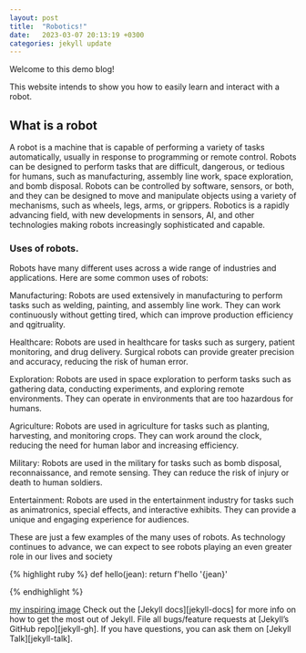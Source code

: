```yaml
---
layout: post
title:  "Robotics!"
date:   2023-03-07 20:13:19 +0300
categories: jekyll update
---
```

Welcome to this demo blog!

This website intends to show you how to easily learn and
interact with  a robot.

## What is a robot
A robot is a machine that is capable of performing a variety of tasks automatically, usually in response to programming or remote control. Robots can be designed to perform tasks that are difficult, dangerous, or tedious for humans, such as manufacturing, assembly line work, space exploration, and bomb disposal. Robots can be controlled by software, sensors, or both, and they can be designed to move and manipulate objects using a variety of mechanisms, such as wheels, legs, arms, or grippers. Robotics is a rapidly advancing field, with new developments in sensors, AI, and other technologies making robots increasingly sophisticated and capable.
### Uses of robots.
Robots have many different uses across a wide range of industries and applications. Here are some common uses of robots:

Manufacturing: Robots are used extensively in manufacturing to perform tasks such as welding, painting, and assembly line work. They can work continuously without getting tired, which can improve production efficiency and qgitruality.

Healthcare: Robots are used in healthcare for tasks such as surgery, patient monitoring, and drug delivery. Surgical robots can provide greater precision and accuracy, reducing the risk of human error.

Exploration: Robots are used in space exploration to perform tasks such as gathering data, conducting experiments, and exploring remote environments. They can operate in environments that are too hazardous for humans.

Agriculture: Robots are used in agriculture for tasks such as planting, harvesting, and monitoring crops. They can work around the clock, reducing the need for human labor and increasing efficiency.

Military: Robots are used in the military for tasks such as bomb disposal, reconnaissance, and remote sensing. They can reduce the risk of injury or death to human soldiers.

Entertainment: Robots are used in the entertainment industry for tasks such as animatronics, special effects, and interactive exhibits. They can provide a unique and engaging experience for audiences.

These are just a few examples of the many uses of robots. As technology continues to advance, we can expect to see robots playing an even greater role in our lives and society

{% highlight ruby %}
def hello(jean):
return f'hello '{jean}'

{% endhighlight %}

[my inspiring image](/_posts/images/sample-image.jpeg)
Check out the [Jekyll docs][jekyll-docs] for more info on how to get the most out of Jekyll. File all bugs/feature requests at [Jekyll’s GitHub repo][jekyll-gh]. If you have questions, you can ask them on [Jekyll Talk][jekyll-talk].
